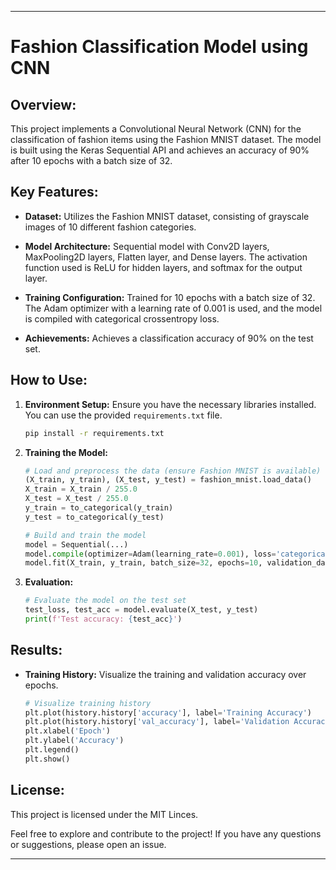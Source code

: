 
---

# Fashion Classification Model using CNN

## Overview:

This project implements a Convolutional Neural Network (CNN) for the classification of fashion items using the Fashion MNIST dataset. The model is built using the Keras Sequential API and achieves an accuracy of 90% after 10 epochs with a batch size of 32.

## Key Features:

- **Dataset:** Utilizes the Fashion MNIST dataset, consisting of grayscale images of 10 different fashion categories.
  
- **Model Architecture:** Sequential model with Conv2D layers, MaxPooling2D layers, Flatten layer, and Dense layers. The activation function used is ReLU for hidden layers, and softmax for the output layer.

- **Training Configuration:** Trained for 10 epochs with a batch size of 32. The Adam optimizer with a learning rate of 0.001 is used, and the model is compiled with categorical crossentropy loss.

- **Achievements:** Achieves a classification accuracy of 90% on the test set.

## How to Use:

1. **Environment Setup:** Ensure you have the necessary libraries installed. You can use the provided `requirements.txt` file.
  
   ```bash
   pip install -r requirements.txt
   ```

2. **Training the Model:**

   ```python
   # Load and preprocess the data (ensure Fashion MNIST is available)
   (X_train, y_train), (X_test, y_test) = fashion_mnist.load_data()
   X_train = X_train / 255.0
   X_test = X_test / 255.0
   y_train = to_categorical(y_train)
   y_test = to_categorical(y_test)

   # Build and train the model
   model = Sequential(...)
   model.compile(optimizer=Adam(learning_rate=0.001), loss='categorical_crossentropy', metrics=['accuracy'])
   model.fit(X_train, y_train, batch_size=32, epochs=10, validation_data=(X_test, y_test))
   ```

3. **Evaluation:**

   ```python
   # Evaluate the model on the test set
   test_loss, test_acc = model.evaluate(X_test, y_test)
   print(f'Test accuracy: {test_acc}')
   ```

## Results:

- **Training History:** Visualize the training and validation accuracy over epochs.

   ```python
   # Visualize training history
   plt.plot(history.history['accuracy'], label='Training Accuracy')
   plt.plot(history.history['val_accuracy'], label='Validation Accuracy')
   plt.xlabel('Epoch')
   plt.ylabel('Accuracy')
   plt.legend()
   plt.show()
   ```

## License:

This project is licensed under the MIT Linces.

Feel free to explore and contribute to the project! If you have any questions or suggestions, please open an issue.

---

